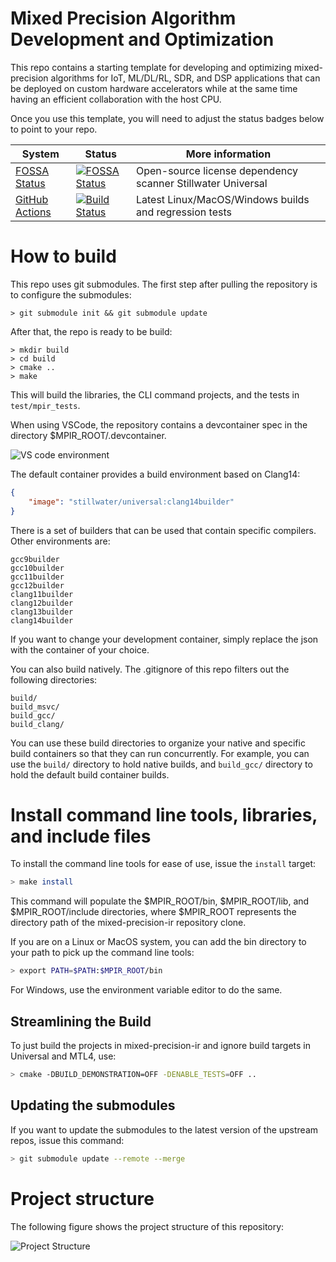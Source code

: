 # Mixed Precision Algorithm Development and Optimization

This repo contains a starting template for developing and optimizing mixed-precision algorithms for IoT, ML/DL/RL, SDR, and DSP applications that can be deployed on custom hardware accelerators while at the same time having an efficient collaboration with the host CPU.

Once you use this template, you will need to adjust the status badges below to point to your repo.

| **System** | **Status** | **More information** |
|------------|------------|----------------------|
| [FOSSA Status](https://app.fossa.com/projects/git%2Bgithub.com%2Fstillwater-sc%2Funiversal) | [![FOSSA Status](https://app.fossa.com/api/projects/git%2Bgithub.com%2Fstillwater-sc%2Funiversal.svg?type=shield)](https://app.fossa.com/projects/git%2Bgithub.com%2Fstillwater-sc%2Funiversal?ref=badge_shield) | Open-source license dependency scanner Stillwater Universal|
| [GitHub Actions](https://github.com/stillwater-sc/mpadao-template/actions) | [![Build Status](https://github.com/stillwater-sc/mpadao-template/actions/workflows/cmake.yml/badge.svg?branch=main)](https://github.com/stillwater-sc/mpadao-template) | Latest Linux/MacOS/Windows builds and regression tests |


# How to build

This repo uses git submodules. The first step after pulling the repository is to configure the submodules:

```text
> git submodule init && git submodule update
```

After that, the repo is ready to be build:

```text
> mkdir build
> cd build
> cmake ..
> make
```

This will build the libraries, the CLI command projects, and the tests in `test/mpir_tests`.

When using VSCode, the repository contains a devcontainer spec in the directory $MPIR_ROOT/.devcontainer. 

![VS code environment](img/vscode-devcontainer.png)

The default container provides a build environment based on Clang14:

```json
{
	"image": "stillwater/universal:clang14builder"
}
```
There is a set of builders that can be used that contain specific compilers. Other environments are:
```text
gcc9builder
gcc10builder
gcc11builder
gcc12builder
clang11builder
clang12builder
clang13builder
clang14builder
```
If you want to change your development container, simply replace the json with the container of your choice.

You can also build natively. The .gitignore of this repo filters out the following directories:
```text
build/
build_msvc/
build_gcc/
build_clang/
```
You can use these build directories to organize your native and specific build containers so that they can run concurrently. For example, you can use the `build/` directory to hold native builds, and `build_gcc/` directory to hold the default build container builds.

# Install command line tools, libraries, and include files

To install the command line tools for ease of use, issue the `install` target:

```bash
> make install
```

This command will populate the $MPIR_ROOT/bin, $MPIR_ROOT/lib, and $MPIR_ROOT/include directories, where $MPIR_ROOT represents the directory path of the mixed-precision-ir repository clone.

If you are on a Linux or MacOS system, you can add the bin directory to your path to pick up the command line tools:

```bash
> export PATH=$PATH:$MPIR_ROOT/bin
```

For Windows, use the environment variable editor to do the same.


## Streamlining the Build

To just build the projects in mixed-precision-ir and ignore build targets in Universal and MTL4, use:

```zsh
> cmake -DBUILD_DEMONSTRATION=OFF -DENABLE_TESTS=OFF ..
```

## Updating the submodules

If you want to update the submodules to the latest version of the upstream repos, issue this command:

```bash
> git submodule update --remote --merge
```


# Project structure

The following figure shows the project structure of this repository:

![Project Structure](img/project-structure.png)
